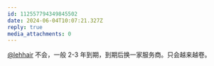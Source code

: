 ```yaml
---
id: 112557794349845502
date: 2024-06-04T10:07:21.327Z
reply: true
media_attachments: 0
---
```


[@lehhair](https://misskey.lehhair.net/@lehhair) 不会，一般 2-3 年到期，到期后换一家服务商。只会越来越卷。

